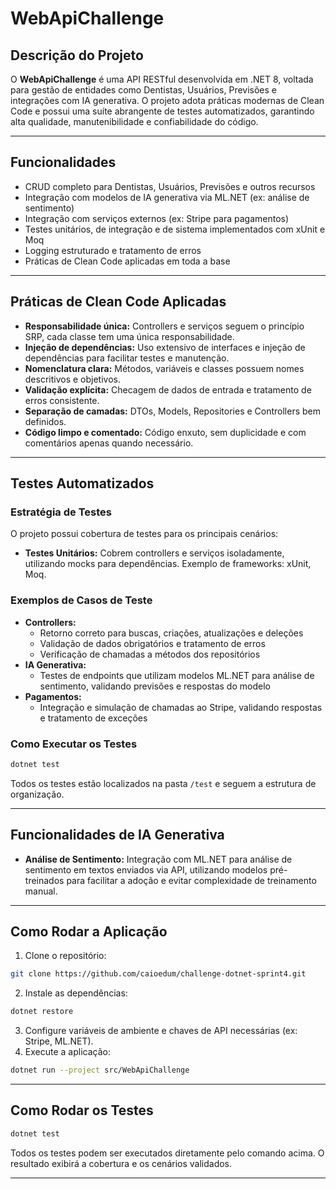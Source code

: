 # WebApiChallenge

## Descrição do Projeto

O **WebApiChallenge** é uma API RESTful desenvolvida em .NET 8, voltada para gestão de entidades como Dentistas, Usuários, Previsões e integrações com IA generativa. O projeto adota práticas modernas de Clean Code e possui uma suíte abrangente de testes automatizados, garantindo alta qualidade, manutenibilidade e confiabilidade do código.

---

## Funcionalidades

- CRUD completo para Dentistas, Usuários, Previsões e outros recursos
- Integração com modelos de IA generativa via ML.NET (ex: análise de sentimento)
- Integração com serviços externos (ex: Stripe para pagamentos)
- Testes unitários, de integração e de sistema implementados com xUnit e Moq
- Logging estruturado e tratamento de erros
- Práticas de Clean Code aplicadas em toda a base

---

## Práticas de Clean Code Aplicadas

- **Responsabilidade única:** Controllers e serviços seguem o princípio SRP, cada classe tem uma única responsabilidade.
- **Injeção de dependências:** Uso extensivo de interfaces e injeção de dependências para facilitar testes e manutenção.
- **Nomenclatura clara:** Métodos, variáveis e classes possuem nomes descritivos e objetivos.
- **Validação explícita:** Checagem de dados de entrada e tratamento de erros consistente.
- **Separação de camadas:** DTOs, Models, Repositories e Controllers bem definidos.
- **Código limpo e comentado:** Código enxuto, sem duplicidade e com comentários apenas quando necessário.

---

## Testes Automatizados

### Estratégia de Testes

O projeto possui cobertura de testes para os principais cenários:

- **Testes Unitários:**
Cobrem controllers e serviços isoladamente, utilizando mocks para dependências.
Exemplo de frameworks: xUnit, Moq.

### Exemplos de Casos de Teste

- **Controllers:**
    - Retorno correto para buscas, criações, atualizações e deleções
    - Validação de dados obrigatórios e tratamento de erros
    - Verificação de chamadas a métodos dos repositórios
- **IA Generativa:**
    - Testes de endpoints que utilizam modelos ML.NET para análise de sentimento, validando previsões e respostas do modelo
- **Pagamentos:**
    - Integração e simulação de chamadas ao Stripe, validando respostas e tratamento de exceções
      
### Como Executar os Testes

```bash
dotnet test
```

Todos os testes estão localizados na pasta `/test` e seguem a estrutura de organização.

---

## Funcionalidades de IA Generativa

- **Análise de Sentimento:**
Integração com ML.NET para análise de sentimento em textos enviados via API, utilizando modelos pré-treinados para facilitar a adoção e evitar complexidade de treinamento manual.

---

## Como Rodar a Aplicação

1. Clone o repositório:

```bash
git clone https://github.com/caioedum/challenge-dotnet-sprint4.git
```

2. Instale as dependências:

```bash
dotnet restore
```

3. Configure variáveis de ambiente e chaves de API necessárias (ex: Stripe, ML.NET).
4. Execute a aplicação:

```bash
dotnet run --project src/WebApiChallenge
```

---

## Como Rodar os Testes

```bash
dotnet test
```

Todos os testes podem ser executados diretamente pelo comando acima. O resultado exibirá a cobertura e os cenários validados.

---

